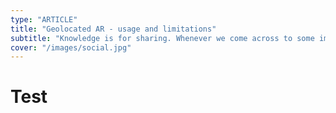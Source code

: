 ```yaml
---
type: "ARTICLE"
title: "Geolocated AR - usage and limitations"
subtitle: "Knowledge is for sharing. Whenever we come across to some important lesson, we try to put it in video format."
cover: "/images/social.jpg"
---
```


# Test